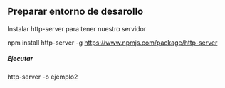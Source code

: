 ## Preparar entorno de desarollo

Instalar http-server para tener nuestro servidor

npm install http-server -g
https://www.npmjs.com/package/http-server

##### Ejecutar
http-server -o ejemplo2
